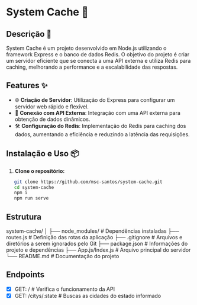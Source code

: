 # System Cache 🚀

## Descrição 📄

System Cache é um projeto desenvolvido em Node.js utilizando o framework Express e o banco de dados Redis. O objetivo do projeto é criar um servidor eficiente que se conecta a uma API externa e utiliza Redis para caching, melhorando a performance e a escalabilidade das respostas.

## Features ✨

- 🌐 **Criação de Servidor**: Utilização do Express para configurar um servidor web rápido e flexível.
- 🔗 **Conexão com API Externa**: Integração com uma API externa para obtenção de dados dinâmicos.
- 🛠️ **Configuração do Redis**: Implementação do Redis para caching dos dados, aumentando a eficiência e reduzindo a latência das requisições.

## Instalação e Uso 📦

1. **Clone o repositório:**

```sh
   git clone https://github.com/msc-santos/system-cache.git
   cd system-cache
   npm i
   npm run serve
```

## Estrutura

system-cache/
│
├── node_modules/ # Dependências instaladas
├── routes.js # Definição das rotas da aplicação
├── .gitignore # Arquivos e diretórios a serem ignorados pelo Git
├── package.json # Informações do projeto e dependências
├── App.js/Index.js # Arquivo principal do servidor
└── README.md # Documentação do projeto

## Endpoints

- [x] GET: / # Verifica o funcionamento da API
- [x] GET: /citys/:state # Buscas as cidades do estado informado
